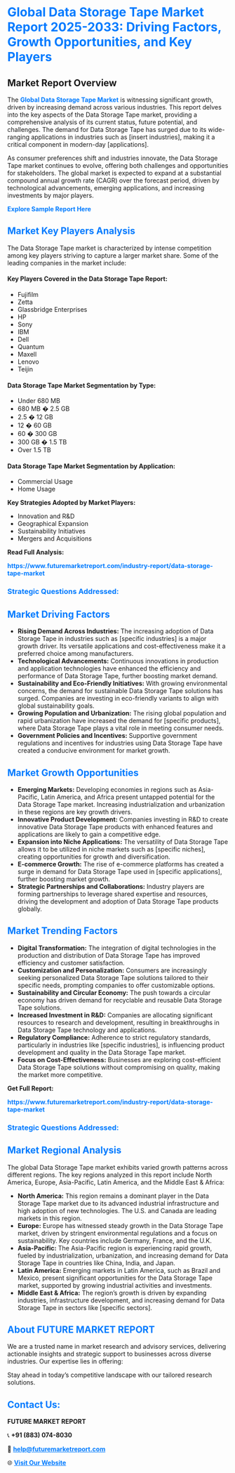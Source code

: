 <h1 style="color: #007BFF;">Global Data Storage Tape Market Report 2025-2033: Driving Factors, Growth Opportunities, and Key Players</h1>

<section id="overview">
<h2>Market Report Overview</h2>
<p>The <a href="https://www.futuremarketreport.com/industry-report/data-storage-tape-market" style="color: #007BFF; text-decoration: none;"><strong>Global Data Storage Tape Market</strong></a> is witnessing significant growth, driven by increasing demand across various industries. This report delves into the key aspects of the Data Storage Tape market, providing a comprehensive analysis of its current status, future potential, and challenges. The demand for Data Storage Tape has surged due to its wide-ranging applications in industries such as [insert industries], making it a critical component in modern-day [applications].</p>
<p>As consumer preferences shift and industries innovate, the Data Storage Tape market continues to evolve, offering both challenges and opportunities for stakeholders. The global market is expected to expand at a substantial compound annual growth rate (CAGR) over the forecast period, driven by technological advancements, emerging applications, and increasing investments by major players.</p>
</section>

<section id="overview">
<p><a href="https://www.futuremarketreport.com/request-sample/reportId=75601" style="color: #007BFF; text-decoration: none;"><strong>Explore Sample Report Here</strong></a></p>
</section>

<section id="key-players">
<h2 style="color: #007BFF;">Market Key Players Analysis</h2>
<p>The Data Storage Tape market is characterized by intense competition among key players striving to capture a larger market share. Some of the leading companies in the market include:</p>
<h4>Key Players Covered in the Data Storage Tape Report:</h4>
<ul><li>Fujifilm</li><li>Zetta</li><li>Glassbridge Enterprises</li><li>HP</li><li>Sony</li><li>IBM</li><li>Dell</li><li>Quantum</li><li>Maxell</li><li>Lenovo</li><li>Teijin</li></ul>
<h4>Data Storage Tape Market Segmentation by Type:</h4>
<ul><li>Under 680 MB</li><li>680 MB � 2.5 GB</li><li>2.5 � 12 GB</li><li>12 � 60 GB</li><li>60 � 300 GB</li><li>300 GB � 1.5 TB</li><li>Over 1.5 TB</li></ul>

<h4>Data Storage Tape Market Segmentation by Application:</h4>
<ul><li>Commercial Usage</li><li>Home Usage</li></ul>
<p><strong>Key Strategies Adopted by Market Players:</strong></p>
<ul>
<li>Innovation and R&D</li>
<li>Geographical Expansion</li>
<li>Sustainability Initiatives</li>
<li>Mergers and Acquisitions</li>
</ul>
</section>

<section>
<p><strong>Read Full Analysis: </strong></p><a href="https://www.futuremarketreport.com/industry-report/data-storage-tape-market" style="color: #007BFF; text-decoration: none;"><strong>https://www.futuremarketreport.com/industry-report/data-storage-tape-market</strong></a>
<h3 style="color: #007BFF;">Strategic Questions Addressed:</h3>
</section>

<section id="driving-factors">
<h2 style="color: #007BFF;">Market Driving Factors</h2>
<ul>
<li><strong>Rising Demand Across Industries:</strong> The increasing adoption of Data Storage Tape in industries such as [specific industries] is a major growth driver. Its versatile applications and cost-effectiveness make it a preferred choice among manufacturers.</li>
<li><strong>Technological Advancements:</strong> Continuous innovations in production and application technologies have enhanced the efficiency and performance of Data Storage Tape, further boosting market demand.</li>
<li><strong>Sustainability and Eco-Friendly Initiatives:</strong> With growing environmental concerns, the demand for sustainable Data Storage Tape solutions has surged. Companies are investing in eco-friendly variants to align with global sustainability goals.</li>
<li><strong>Growing Population and Urbanization:</strong> The rising global population and rapid urbanization have increased the demand for [specific products], where Data Storage Tape plays a vital role in meeting consumer needs.</li>
<li><strong>Government Policies and Incentives:</strong> Supportive government regulations and incentives for industries using Data Storage Tape have created a conducive environment for market growth.</li>
</ul>
</section>

<section id="growth-opportunities">
<h2 style="color: #007BFF;">Market Growth Opportunities</h2>
<ul>
<li><strong>Emerging Markets:</strong> Developing economies in regions such as Asia-Pacific, Latin America, and Africa present untapped potential for the Data Storage Tape market. Increasing industrialization and urbanization in these regions are key growth drivers.</li>
<li><strong>Innovative Product Development:</strong> Companies investing in R&D to create innovative Data Storage Tape products with enhanced features and applications are likely to gain a competitive edge.</li>
<li><strong>Expansion into Niche Applications:</strong> The versatility of Data Storage Tape allows it to be utilized in niche markets such as [specific niches], creating opportunities for growth and diversification.</li>
<li><strong>E-commerce Growth:</strong> The rise of e-commerce platforms has created a surge in demand for Data Storage Tape used in [specific applications], further boosting market growth.</li>
<li><strong>Strategic Partnerships and Collaborations:</strong> Industry players are forming partnerships to leverage shared expertise and resources, driving the development and adoption of Data Storage Tape products globally.</li>
</ul>
</section>

<section id="trending-factors">
<h2 style="color: #007BFF;">Market Trending Factors</h2>
<ul>
<li><strong>Digital Transformation:</strong> The integration of digital technologies in the production and distribution of Data Storage Tape has improved efficiency and customer satisfaction.</li>
<li><strong>Customization and Personalization:</strong> Consumers are increasingly seeking personalized Data Storage Tape solutions tailored to their specific needs, prompting companies to offer customizable options.</li>
<li><strong>Sustainability and Circular Economy:</strong> The push towards a circular economy has driven demand for recyclable and reusable Data Storage Tape solutions.</li>
<li><strong>Increased Investment in R&D:</strong> Companies are allocating significant resources to research and development, resulting in breakthroughs in Data Storage Tape technology and applications.</li>
<li><strong>Regulatory Compliance:</strong> Adherence to strict regulatory standards, particularly in industries like [specific industries], is influencing product development and quality in the Data Storage Tape market.</li>
<li><strong>Focus on Cost-Effectiveness:</strong> Businesses are exploring cost-efficient Data Storage Tape solutions without compromising on quality, making the market more competitive.</li>
</ul>
</section>

<section>
<p><strong>Get Full Report: </strong></p><a href="https://www.futuremarketreport.com/industry-report/data-storage-tape-market" style="color: #007BFF; text-decoration: none;"><strong>https://www.futuremarketreport.com/industry-report/data-storage-tape-market</strong></a>
<h3 style="color: #007BFF;">Strategic Questions Addressed:</h3>
</section>


<section id="regional-analysis">
<h2 style="color: #007BFF;">Market Regional Analysis</h2>
<p>The global Data Storage Tape market exhibits varied growth patterns across different regions. The key regions analyzed in this report include North America, Europe, Asia-Pacific, Latin America, and the Middle East & Africa:</p>
<ul>
<li><strong>North America:</strong> This region remains a dominant player in the Data Storage Tape market due to its advanced industrial infrastructure and high adoption of new technologies. The U.S. and Canada are leading markets in this region.</li>
<li><strong>Europe:</strong> Europe has witnessed steady growth in the Data Storage Tape market, driven by stringent environmental regulations and a focus on sustainability. Key countries include Germany, France, and the U.K.</li>
<li><strong>Asia-Pacific:</strong> The Asia-Pacific region is experiencing rapid growth, fueled by industrialization, urbanization, and increasing demand for Data Storage Tape in countries like China, India, and Japan.</li>
<li><strong>Latin America:</strong> Emerging markets in Latin America, such as Brazil and Mexico, present significant opportunities for the Data Storage Tape market, supported by growing industrial activities and investments.</li>
<li><strong>Middle East & Africa:</strong> The region’s growth is driven by expanding industries, infrastructure development, and increasing demand for Data Storage Tape in sectors like [specific sectors].</li>
</ul>
</section>

<footer>
<h2 style="color: #007BFF;">About FUTURE MARKET REPORT</h2>
<p>We are a trusted name in market research and advisory services, delivering actionable insights and strategic support to businesses across diverse industries. Our expertise lies in offering:</p>

<p>Stay ahead in today’s competitive landscape with our tailored research solutions.</p>

<h2 style="color: #007BFF;">Contact Us:</h2>
<p><strong>FUTURE MARKET REPORT</strong></p>
<p>📞 <strong>+91 (883) 074-8030</strong></p>
<p>📧 <strong><a href="mailto:help@futuremarketreport.com" style="color: #007BFF;">help@futuremarketreport.com</a></strong></p>
<p>🌐 <strong><a href="https://www.futuremarketreport.com/" style="color: #007BFF;">Visit Our Website</a></strong></p>
</footer>
